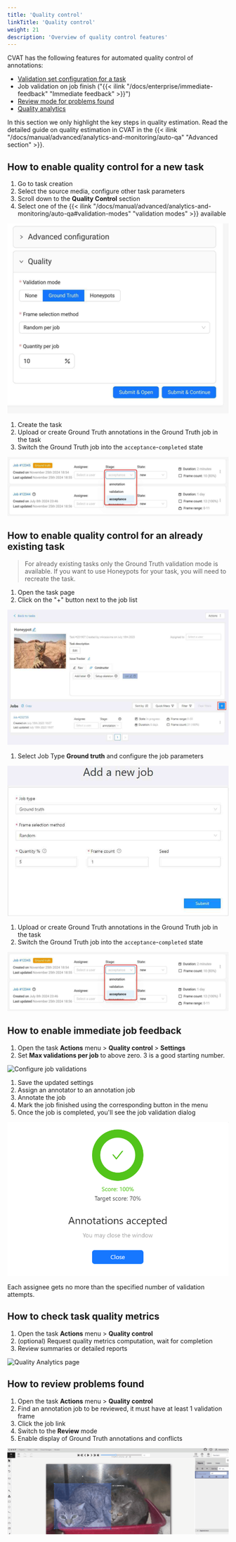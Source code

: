 ```yaml
---
title: 'Quality control'
linkTitle: 'Quality control'
weight: 21
description: 'Overview of quality control features'
---
```


CVAT has the following features for automated quality control of annotations:
- [Validation set configuration for a task](#how-to-enable-quality-control-for-a-new-task)
- Job validation on job finish ("{{< ilink "/docs/enterprise/immediate-feedback" "Immediate feedback" >}}")
- [Review mode for problems found](#how-to-review-problems-found)
- [Quality analytics](#how-to-check-task-quality-metrics)

In this section we only highlight the key steps in quality estimation.
Read the detailed guide on quality estimation in CVAT in the
{{< ilink "/docs/manual/advanced/analytics-and-monitoring/auto-qa" "Advanced section" >}}.

## How to enable quality control for a new task

1. Go to task creation
1. Select the source media, configure other task parameters
1. Scroll down to the **Quality Control** section
1. Select one of the
{{< ilink "/docs/manual/advanced/analytics-and-monitoring/auto-qa#validation-modes" "validation modes" >}} available

![Create task with validation mode](/images/honeypot09.jpg)

1. Create the task
1. Upload or create Ground Truth annotations in the Ground Truth job in the task
1. Switch the Ground Truth job into the `acceptance`-`completed` state

![Set job status](/images/honeypot10.jpg)

## How to enable quality control for an already existing task

> For already existing tasks only the Ground Truth validation mode is available. If you want
> to use Honeypots for your task, you will need to recreate the task.

1. Open the task page
1. Click on the "+" button next to the job list

![Create job](/images/honeypot01.jpg)

1. Select Job Type **Ground truth** and configure the job parameters

![Configure job parameters](/images/honeypot02.jpg)

1. Upload or create Ground Truth annotations in the Ground Truth job in the task
1. Switch the Ground Truth job into the `acceptance`-`completed` state

![Set job status](/images/honeypot10.jpg)

## How to enable immediate job feedback

1. Open the task **Actions** menu > **Quality control** > **Settings**
1. Set **Max validations per job** to above zero. 3 is a good starting number.

![Configure job validations](/images/immediate-feedback-settings-validations.jpg)

1. Save the updated settings
1. Assign an annotator to an annotation job
1. Annotate the job
1. Mark the job finished using the corresponding button in the menu
1. Once the job is completed, you'll see the job validation dialog

![Job validation successful](/images/immediate-feedback-accept.png)

Each assignee gets no more than the specified number of validation attempts.

## How to check task quality metrics

1. Open the task **Actions** menu > **Quality control**
1. (optional) Request quality metrics computation, wait for completion
1. Review summaries or detailed reports

![Quality Analytics page](/images/honeypot05.jpg)

## How to review problems found

1. Open the task **Actions** menu > **Quality control**
1. Find an annotation job to be reviewed, it must have at least 1 validation frame
1. Click the job link
1. Switch to the **Review** mode
1. Enable display of Ground Truth annotations and conflicts

![GT conflict](/images/honeypot06.gif)
